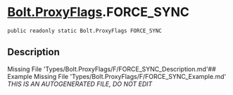 # [Bolt.ProxyFlags](Types/Bolt.ProxyFlags.md).FORCE_SYNC
`public readonly static Bolt.ProxyFlags FORCE_SYNC`
## Description
Missing File 'Types/Bolt.ProxyFlags/F/FORCE_SYNC_Description.md'## Example
Missing File 'Types/Bolt.ProxyFlags/F/FORCE_SYNC_Example.md'
*THIS IS AN AUTOGENERATED FILE, DO NOT EDIT*
